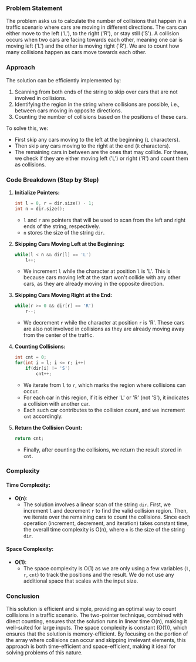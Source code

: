 ### Problem Statement
The problem asks us to calculate the number of collisions that happen in a traffic scenario where cars are moving in different directions. The cars can either move to the left ('L'), to the right ('R'), or stay still ('S'). A collision occurs when two cars are facing towards each other, meaning one car is moving left ('L') and the other is moving right ('R'). We are to count how many collisions happen as cars move towards each other.

### Approach
The solution can be efficiently implemented by:
1. Scanning from both ends of the string to skip over cars that are not involved in collisions.
2. Identifying the region in the string where collisions are possible, i.e., between cars moving in opposite directions.
3. Counting the number of collisions based on the positions of these cars.
   
To solve this, we:
- First skip any cars moving to the left at the beginning (`L` characters).
- Then skip any cars moving to the right at the end (`R` characters).
- The remaining cars in between are the ones that may collide. For these, we check if they are either moving left ('L') or right ('R') and count them as collisions.

### Code Breakdown (Step by Step)

1. **Initialize Pointers:**
   ```cpp
   int l = 0, r = dir.size() - 1;
   int n = dir.size();
   ```
   - `l` and `r` are pointers that will be used to scan from the left and right ends of the string, respectively.
   - `n` stores the size of the string `dir`.

2. **Skipping Cars Moving Left at the Beginning:**
   ```cpp
   while(l < n && dir[l] == 'L')
       l++;
   ```
   - We increment `l` while the character at position `l` is 'L'. This is because cars moving left at the start won't collide with any other cars, as they are already moving in the opposite direction.

3. **Skipping Cars Moving Right at the End:**
   ```cpp
   while(r >= 0 && dir[r] == 'R')
       r--;
   ```
   - We decrement `r` while the character at position `r` is 'R'. These cars are also not involved in collisions as they are already moving away from the center of the traffic.

4. **Counting Collisions:**
   ```cpp
   int cnt = 0;
   for(int i = l; i <= r; i++)
       if(dir[i] != 'S')
           cnt++;
   ```
   - We iterate from `l` to `r`, which marks the region where collisions can occur.
   - For each car in this region, if it is either 'L' or 'R' (not 'S'), it indicates a collision with another car.
   - Each such car contributes to the collision count, and we increment `cnt` accordingly.

5. **Return the Collision Count:**
   ```cpp
   return cnt;
   ```
   - Finally, after counting the collisions, we return the result stored in `cnt`.

### Complexity

#### Time Complexity:
- **O(n)**: 
  - The solution involves a linear scan of the string `dir`. First, we increment `l` and decrement `r` to find the valid collision region. Then, we iterate over the remaining cars to count the collisions. Since each operation (increment, decrement, and iteration) takes constant time, the overall time complexity is O(n), where `n` is the size of the string `dir`.

#### Space Complexity:
- **O(1)**: 
  - The space complexity is O(1) as we are only using a few variables (`l`, `r`, `cnt`) to track the positions and the result. We do not use any additional space that scales with the input size.

### Conclusion
This solution is efficient and simple, providing an optimal way to count collisions in a traffic scenario. The two-pointer technique, combined with direct counting, ensures that the solution runs in linear time O(n), making it well-suited for large inputs. The space complexity is constant (O(1)), which ensures that the solution is memory-efficient. By focusing on the portion of the array where collisions can occur and skipping irrelevant elements, this approach is both time-efficient and space-efficient, making it ideal for solving problems of this nature.